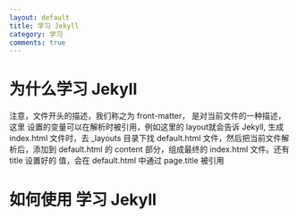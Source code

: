 ```yaml
---
layout: default
title: 学习 Jekyll
category: 学习
comments: true
---
```


# 为什么学习 Jekyll

注意，文件开头的描述，我们称之为 front-matter， 是对当前文件的一种描述，这里 设置的变量可以在解析时被引用，例如这里的 layout就会告诉 Jekyll, 生成 index.html 文件时，去 _layouts 目录下找 default.html 文件，然后把当前文件解析后，添加到 default.html 的 content 部分，组成最终的 index.html 文件。还有title 设置好的 值，会在 default.html 中通过 page.title 被引用


# 如何使用 学习 Jekyll

